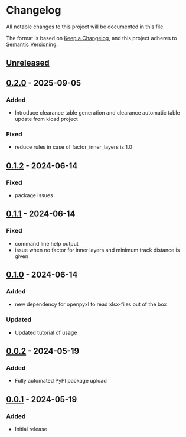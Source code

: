 # Changelog

All notable changes to this project will be documented in this file.

The format is based on [Keep a Changelog](https://keepachangelog.com/en/1.1.0/),
and this project adheres to [Semantic Versioning](https://semver.org/spec/v2.0.0.html).

## [Unreleased]

## [0.2.0] - 2025-09-05
### Added
 - Introduce clearance table generation and clearance automatic table update from kicad project

### Fixed
 - reduce rules in case of factor_inner_layers is 1.0

## [0.1.2] - 2024-06-14
### Fixed
 - package issues

## [0.1.1] - 2024-06-14
### Fixed
 - command line help output
 - issue when no factor for inner layers and minimum track distance is given 

## [0.1.0] - 2024-06-14
### Added
 - new dependency for openpyxl to read xlsx-files out of the box

### Updated
 - Updated tutorial of usage 

## [0.0.2] - 2024-05-19
### Added
 - Fully automated PyPI package upload

## [0.0.1] - 2024-05-19
### Added
 - Initial release 

[unreleased]: https://github.com/upb-lea/KiClearance/compare/0.2.0...HEAD
[0.2.0]: https://github.com/upb-lea/KiClearance/compare/0.1.0...0.2.0
[0.1.2]: https://github.com/upb-lea/KiClearance/compare/0.1.0...0.1.2
[0.1.1]: https://github.com/upb-lea/KiClearance/compare/0.1.0...0.1.1
[0.1.0]: https://github.com/upb-lea/KiClearance/compare/0.0.2...0.1.0
[0.0.2]: https://github.com/upb-lea/KiClearance/compare/0.0.1...0.0.2
[0.0.1]: https://github.com/upb-lea/KiClearance/releases/tag/0.0.1
